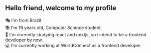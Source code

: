 ## Hello friend, welcome to my profile

<p>
  🎭 I'm from Brazil <br>
  📚 I'm 19 years old, Computer Science student. <br>
  🧠 I'm currently studying react and nextjs, so i intend to be a frontend developer by now. <br>
  💻 I'm currently working at WorldConnect as a frontend developer
<p>
  
